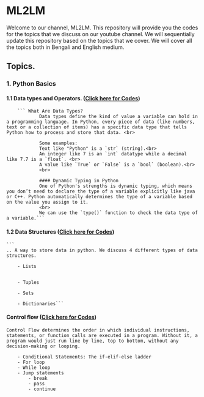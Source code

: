 # ML2LM

Welcome to our channel, ML2LM. This repository will provide you the codes for the topics that we discuss on our youtube channel. We will sequentially update this repository based on the topics that we cover. We will cover all the topics both in Bengali and English medium. 

## Topics.
    
### 1. Python Basics 
#### 1.1 Data types and Operators. ([Click here for Codes](https://github.com/Debodeep94/ML2LM/blob/main/python_basics/data_types_and_operators.ipynb))
        ``` What Are Data Types? 
                Data types define the kind of value a variable can hold in a programming language. In Python, every piece of data (like numbers, text or a collection of items) has a specific data type that tells Python how to process and store that data. <br>

                Some examples: 
                Text like "Python" is a `str` (string).<br>
                An integer like 7 is an `int` datatype while a decimal like 7.7 is a `float`. <br>
                A value like `True` or `False` is a `bool` (boolean).<br>
                <br>

                #### Dynamic Typing in Python
                One of Python's strengths is dynamic typing, which means you don’t need to declare the type of a variable explicitly like java or C++. Python automatically determines the type of a variable based on the value you assign to it.
                <br>
                We can use the `type()` function to check the data type of a variable.```
#### 1.2 Data Structures ([Click here for Codes](https://github.com/Debodeep94/ML2LM/blob/main/python_basics/Data_Structures.ipynb))
    ```
    .. A way to store data in python. We discuss 4 different types of data structures.

        - Lists


        - Tuples
        
        - Sets
        
        - Dictionaries```


#### Control flow ([Click here for Codes](https://github.com/Debodeep94/ML2LM/blob/main/python_basics/control_flow.ipynb))

```
Control Flow determines the order in which individual instructions, statements, or function calls are executed in a program. Without it, a program would just run line by line, top to bottom, without any decision-making or looping.

    - Conditional Statements: The if-elif-else ladder
    - For loop
    - While loop
    - Jump statements
        - break
        - pass
        - continue
```
